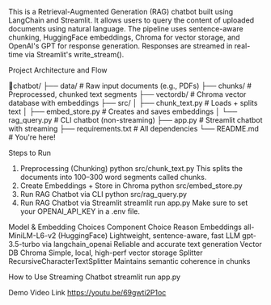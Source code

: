 This is a Retrieval-Augmented Generation (RAG) chatbot built using LangChain and Streamlit. It allows users to query the content of uploaded documents using natural language. The pipeline uses sentence-aware chunking, HuggingFace embeddings, Chroma for vector storage, and OpenAI's GPT for response generation. Responses are streamed in real-time via Streamlit's write_stream().

Project Architecture and Flow

📁chatbot/
├── data/              # Raw input documents (e.g., PDFs)
├── chunks/            # Preprocessed, chunked text segments
├── vectordb/          # Chroma vector database with embeddings
├── src/
│   ├── chunk_text.py         # Loads + splits text
│   ├── embed_store.py        # Creates and saves embeddings
│   └── rag_query.py          # CLI chatbot (non-streaming)
├── app.py             # Streamlit chatbot with streaming
├── requirements.txt   # All dependencies
└── README.md          # You're here!

Steps to Run
1.  Preprocessing (Chunking)
    python src/chunk_text.py
    This splits the documents into 100–300 word segments called chunks.
2.  Create Embeddings + Store in Chroma
    python src/embed_store.py
3. Run RAG Chatbot via CLI
    python src/rag_query.py
4.  Run RAG Chatbot via Streamlit
    streamlit run app.py
    Make sure to set your OPENAI_API_KEY in a .env file.

   Model & Embedding Choices
Component	           Choice	                                         Reason
Embeddings	     all-MiniLM-L6-v2 (HuggingFace)	       Lightweight, sentence-aware, fast
LLM	             gpt-3.5-turbo via langchain_openai	           Reliable and accurate text generation
Vector DB	     Chroma	                               Simple, local, high-perf vector storage
Splitter	     RecursiveCharacterTextSplitter	       Maintains semantic coherence in chunks


How to Use Streaming Chatbot
 streamlit run app.py


Demo Video Link
https://youtu.be/69gwti2P1oc





